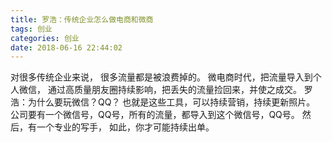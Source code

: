 ```yaml
---
title: 罗浩：传统企业怎么做电商和微商
tags: 创业
categories: 创业
date: 2018-06-16 22:44:02
---
```


对很多传统企业来说，
很多流量都是被浪费掉的。
微电商时代，把流量导入到个人微信，
通过高质量朋友圈持续影响，把丢失的流量捡回来，并使之成交。 ​​​​
罗浩：为什么要玩微信？QQ？
也就是这些工具，可以持续营销，持续更新照片。
公司要有一个微信号，QQ号，所有的流量，都导入到这个微信号，QQ号。
然后，有一个专业的写手，
如此，你才可能持续出单。